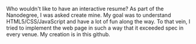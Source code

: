 Who wouldn't like to have an interactive resume? As part of the Nanodegree, I was asked create mine. My goal was to understand HTML5/CSS/JavaScript and have a lot of fun along the way. To that vein, I tried to implement the web page in such a way that it exceeded spec in every venue. My creation is in this github.
